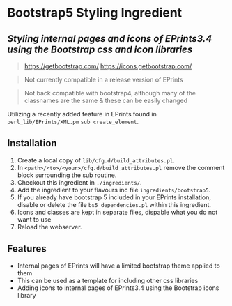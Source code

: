 # Bootstrap5 Styling Ingredient
## _Styling internal pages and icons of EPrints3.4 using the Bootstrap css and icon libraries_

> https://getbootstrap.com/
> https://icons.getbootstrap.com/

> Not currently compatible in a release version of EPrints

> Not back compatible with bootstrap4, although many of the classnames are the same & these can be easily changed 

Utilizing a recently added feature in EPrints found in `perl_lib/EPrints/XML.pm` `sub create_element`.

## Installation
1. Create a local copy of `lib/cfg.d/build_attributes.pl`.
2. In `<path>/<to>/<your>/cfg.d/build_attributes.pl` remove the comment block surrounding the sub routine.
3. Checkout this ingredient in `./ingredients/`.
4. Add the ingredient to your flavours inc file `ingredients/bootstrap5`.
5. If you already have bootstrap 5 included in your EPrints installation, disable or delete the file `bs5_dependencies.pl` within this ingredient. 
6. Icons and classes are kept in separate files, dispable what you do not want to use
6. Reload the webserver.

## Features
- Internal pages of EPrints will have a limited bootstrap theme applied to them
- This can be used as a template for including other css libraries
- Adding icons to internal pages of EPrints3.4 using the Bootstrap icons library
